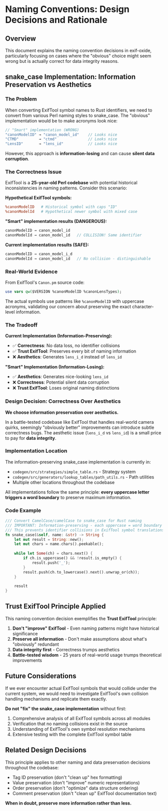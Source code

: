 # Naming Conventions: Design Decisions and Rationale

## Overview

This document explains the naming convention decisions in exif-oxide, particularly focusing on cases where the "obvious" choice might seem wrong but is actually correct for data integrity reasons.

## snake_case Implementation: Information Preservation vs Aesthetics

### The Problem

When converting ExifTool symbol names to Rust identifiers, we need to convert from various Perl naming styles to snake_case. The "obvious" implementation would be to make acronyms look nice:

```rust
// "Smart" implementation (WRONG)
"canonModelID" → "canon_model_id"    // Looks nice
"CTMD"         → "ctmd"              // Looks nice  
"LensID"       → "lens_id"           // Looks nice
```

However, this approach is **information-losing** and can cause **silent data corruption**.

### The Correctness Issue

ExifTool is a **25-year-old Perl codebase** with potential historical inconsistencies in naming patterns. Consider this scenario:

**Hypothetical ExifTool symbols:**
```perl
%canonModelID   # Historical symbol with caps "ID"
%canonModelId   # Hypothetical newer symbol with mixed case
```

**"Smart" implementation results (DANGEROUS):**
```rust
canonModelID → canon_model_id   
canonModelId → canon_model_id   // COLLISION! Same identifier
```

**Current implementation results (SAFE):**
```rust
canonModelID → canon_model_i_d
canonModelId → canon_model_id   // No collision - distinguishable
```

### Real-World Evidence

From ExifTool's `Canon.pm` source code:
```perl
use vars qw($VERSION %canonModelID %canonLensTypes);
```

The actual symbols use patterns like `%canonModelID` with uppercase acronyms, validating our concern about preserving the exact character-level information.

### The Tradeoff

**Current Implementation (Information-Preserving):**
- ✅ **Correctness**: No data loss, no identifier collisions
- ✅ **Trust ExifTool**: Preserves every bit of naming information
- ❌ **Aesthetics**: Generates `lens_i_d` instead of `lens_id`

**"Smart" Implementation (Information-Losing):**
- ✅ **Aesthetics**: Generates nice-looking `lens_id`  
- ❌ **Correctness**: Potential silent data corruption
- ❌ **Trust ExifTool**: Loses original naming distinctions

### Design Decision: Correctness Over Aesthetics

**We choose information preservation over aesthetics.**

In a battle-tested codebase like ExifTool that handles real-world camera quirks, seemingly "obviously better" improvements can introduce subtle correctness bugs. The aesthetic issue (`lens_i_d` vs `lens_id`) is a small price to pay for **data integrity**.

### Implementation Location

The information-preserving snake_case implementation is currently in:
- `codegen/src/strategies/simple_table.rs` - Strategy system
- `codegen/src/generators/lookup_tables/path_utils.rs` - Path utilities  
- Multiple other locations throughout the codebase

All implementations follow the same principle: **every uppercase letter triggers a word boundary** to preserve maximum information.

### Code Example

```rust
/// Convert CamelCase/camelCase to snake_case for Rust naming
/// IMPORTANT: Information-preserving - each uppercase = word boundary
/// This prevents identifier collisions in ExifTool symbol translations
fn snake_case(&self, name: &str) -> String {
    let mut result = String::new();
    let mut chars = name.chars().peekable();
    
    while let Some(ch) = chars.next() {
        if ch.is_uppercase() && !result.is_empty() {
            result.push('_');
        }
        result.push(ch.to_lowercase().next().unwrap_or(ch));
    }
    
    result
}
```

## Trust ExifTool Principle Applied

This naming convention decision exemplifies the **Trust ExifTool** principle:

1. **Don't "improve" ExifTool** - Even naming patterns might have historical significance
2. **Preserve all information** - Don't make assumptions about what's "obviously" redundant
3. **Data integrity first** - Correctness trumps aesthetics
4. **Battle-tested wisdom** - 25 years of real-world usage trumps theoretical improvements

## Future Considerations

If we ever encounter actual ExifTool symbols that would collide under the current system, we would need to investigate ExifTool's own collision handling mechanisms and replicate them exactly.

**Do not "fix" the snake_case implementation** without first:
1. Comprehensive analysis of all ExifTool symbols across all modules
2. Verification that no naming collisions exist in the source
3. Understanding of ExifTool's own symbol resolution mechanisms
4. Extensive testing with the complete ExifTool symbol table

## Related Design Decisions

This principle applies to other naming and data preservation decisions throughout the codebase:

- Tag ID preservation (don't "clean up" hex formatting)
- Value preservation (don't "improve" numeric representations)  
- Order preservation (don't "optimize" data structure ordering)
- Comment preservation (don't "clean up" ExifTool documentation text)

**When in doubt, preserve more information rather than less.**